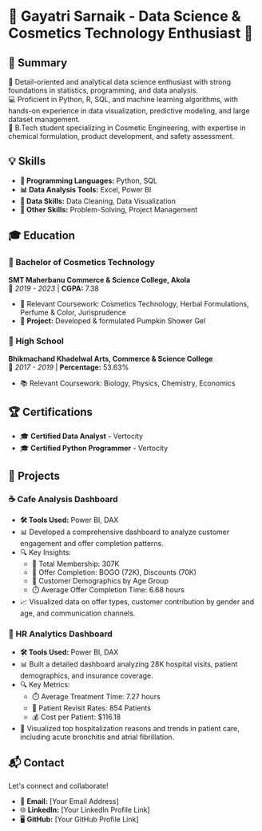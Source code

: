 # 🌟 Gayatri Sarnaik - Data Science & Cosmetics Technology Enthusiast 🌟

## 📝 Summary
🎯 Detail-oriented and analytical data science enthusiast with strong foundations in statistics, programming, and data analysis.  
💻 Proficient in Python, R, SQL, and machine learning algorithms, with hands-on experience in data visualization, predictive modeling, and large dataset management.  
🧴 B.Tech student specializing in Cosmetic Engineering, with expertise in chemical formulation, product development, and safety assessment.

## 💡 Skills
- **🔧 Programming Languages:** Python, SQL  
- **📊 Data Analysis Tools:** Excel, Power BI  
- **🧹 Data Skills:** Data Cleaning, Data Visualization  
- **🧠 Other Skills:** Problem-Solving, Project Management  

## 🎓 Education
### 🏫 Bachelor of Cosmetics Technology  
**SMT Maherbanu Commerce & Science College, Akola**  
📅 *2019 - 2023* | **CGPA:** 7.38  
- 🧪 Relevant Coursework: Cosmetics Technology, Herbal Formulations, Perfume & Color, Jurisprudence  
- 🌱 **Project:** Developed & formulated Pumpkin Shower Gel  

### 🏫 High School  
**Bhikmachand Khadelwal Arts, Commerce & Science College**  
📅 *2017 - 2019* | **Percentage:** 53.63%  
- 📚 Relevant Coursework: Biology, Physics, Chemistry, Economics  

## 🏆 Certifications
- 🎓 **Certified Data Analyst** - Vertocity  
- 🎓 **Certified Python Programmer** - Vertocity  

## 🚀 Projects
### ☕ Cafe Analysis Dashboard  
- **🛠 Tools Used:** Power BI, DAX  
- 📊 Developed a comprehensive dashboard to analyze customer engagement and offer completion patterns.  
- 🔍 Key Insights:  
  - 👥 Total Membership: 307K  
  - 🎁 Offer Completion: BOGO (72K), Discounts (70K)  
  - 👶 Customer Demographics by Age Group  
  - ⏱️ Average Offer Completion Time: 6.68 hours  
- 📈 Visualized data on offer types, customer contribution by gender and age, and communication channels.  

### 🏥 HR Analytics Dashboard  
- **🛠 Tools Used:** Power BI, DAX  
- 📊 Built a detailed dashboard analyzing 28K hospital visits, patient demographics, and insurance coverage.  
- 🔍 Key Metrics:  
  - ⏱️ Average Treatment Time: 7.27 hours  
  - 🔄 Patient Revisit Rates: 854 Patients  
  - 💰 Cost per Patient: $116.18  
- 🏥 Visualized top hospitalization reasons and trends in patient care, including acute bronchitis and atrial fibrillation.  

## 📬 Contact
Let's connect and collaborate!  
- 📧 **Email:** [Your Email Address]  
- 🌐 **LinkedIn:** [Your LinkedIn Profile Link]  
- 🖥️ **GitHub:** [Your GitHub Profile Link]  
